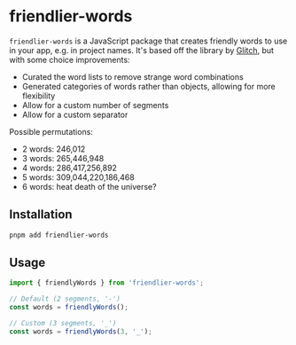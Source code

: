 # friendlier-words

`friendlier-words` is a JavaScript package that creates friendly words to use in your app, e.g. in project names. It's based off the library by [Glitch](https://github.com/glitchdotcom/friendly-words), but with some choice improvements:

- Curated the word lists to remove strange word combinations
- Generated categories of words rather than objects, allowing for more flexibility
- Allow for a custom number of segments
- Allow for a custom separator

Possible permutations:
- 2 words: 246,012
- 3 words: 265,446,948
- 4 words: 286,417,256,892
- 5 words: 309,044,220,186,468
- 6 words: heat death of the universe?

## Installation

```bash
pnpm add friendlier-words
```

## Usage

```ts
import { friendlyWords } from 'friendlier-words';

// Default (2 segments, '-')
const words = friendlyWords();

// Custom (3 segments, '_')
const words = friendlyWords(3, '_');
```
